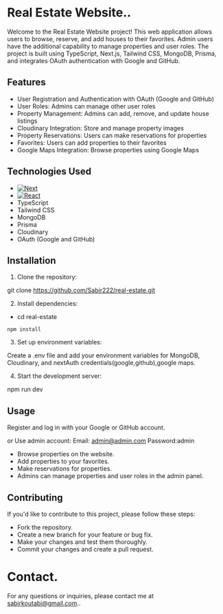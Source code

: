 # Real Estate Website..

Welcome to the Real Estate Website project! This web application allows users to browse, reserve, and add houses to their favorites. Admin users have the additional capability to manage properties and user roles. The project is built using TypeScript, Next.js, Tailwind CSS, MongoDB, Prisma, and integrates OAuth authentication with Google and GitHub.

## Features

- User Registration and Authentication with OAuth (Google and GitHub)
- User Roles: Admins can manage other user roles
- Property Management: Admins can add, remove, and update house listings
- Cloudinary Integration: Store and manage property images
- Property Reservations: Users can make reservations for properties
- Favorites: Users can add properties to their favorites
- Google Maps Integration: Browse properties using Google Maps

## Technologies Used

- [![Next][Next.js]][Next-url]
- [![React][React.js]][React-url]
- TypeScript
- Tailwind CSS
- MongoDB
- Prisma
- Cloudinary
- OAuth (Google and GitHub)

## Installation

1. Clone the repository:

git clone <https://github.com/Sabir222/real-estate.git>

2. Install dependencies:

- cd real-estate
```
npm install
```

3. Set up environment variables:

Create a .env file and add your environment variables for MongoDB, Cloudinary, and nextAuth credentials(google,github),google maps.

4. Start the development server:

npm run dev

## Usage

Register and log in with your Google or GitHub account.

or Use admin account: Email: admin@admin.com Password:admin

- Browse properties on the website.
- Add properties to your favorites.
- Make reservations for properties.
- Admins can manage properties and user roles in the admin panel.

## Contributing

If you'd like to contribute to this project, please follow these steps:

- Fork the repository.
- Create a new branch for your feature or bug fix.
- Make your changes and test them thoroughly.
- Commit your changes and create a pull request.

# Contact.

For any questions or inquiries, please contact me at sabirkoutabi@gmail.com..

[Next.js]: https://img.shields.io/badge/next.js-000000?style=for-the-badge&logo=nextdotjs&logoColor=white
[Next-url]: https://nextjs.org/
[React.js]: https://img.shields.io/badge/React-20232A?style=for-the-badge&logo=react&logoColor=61DAFB
[React-url]: https://reactjs.org/
